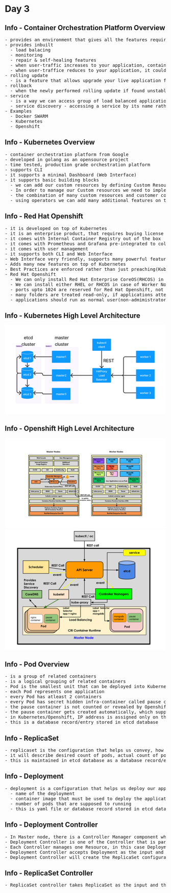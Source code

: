 # Day 3

## Info - Container Orchestration Platform Overview
<pre>
- provides an environment that gives all the features required to make our applicaiton highly available
- provides inbuilt
  - load balacing
  - monitoring
  - repair & self-healing features
  - when user-traffic increases to your application, container orchestration platform could scale up additional application instance to respond to multiple users quickly
  - when user-traffice reduces to your application, it could scale down idle application instances reducing cost
- rolling update
  - is a feature that allows upgrade your live application from one version to the other without any downtime
- rollback
  - when the newly performed rolling update if found unstable, if required it is possible to roll-back to previous stable version of your application without any down time
- service
  - is a way we can access group of load balanced application instances with a common name
  - service discovery - accessing a service by its name rather than IP address
- Examples
  - Docker SWARM
  - Kubernetes
  - Openshift
</pre>

## Info - Kubernetes Overview
<pre>
- container orchestration platform from Google
- developed in golang as an opensource project
- time tested, production grade orchestration platform
- supports CLI 
- it supports a minimal Dashboard (Web Interface)
- it supports basic building blocks
  - we can add our custom resources by defining Custom Resource Definitions (YAML with some schema)
  - In order to manage our Custom resources we need to implement Custom Controllers
  - the combination of many custom resources and customer controller is called Operator
  - using operators we can add many additional features on top of kubernetes
</pre>

## Info - Red Hat Openshift
<pre>
- it is developed on top of Kubernetes
- it is an enterprise product, that requires buying license from Red Hat
- it comes with Internal Container Registry out of the box
- it comes with Prometheus and Grafana pre-integrated to collect performance metrics and plot them into useful graphs
- it comes with user management
- it supports both CLI and Web Interface
- Web Interface very friendly, supports many powerful features that are not readily available in Kubernetes
- Adds many new features on top of Kubernetes
- Best Practices are enforced rather than just preaching(Kubernetes)
- Red Hat Openshift
  - We can only install Red Hat Enterprise CoreOS(RHCOS) in Master Nodes
  - We can install either RHEL or RHCOS in case of Worker Nodes, RHCOS is better choice though RHEL will work
  - ports upto 1024 are reserved for Red Hat Openshift, not available for user applications
  - many folders are treated read-only, if applications attempt to modify them, those applications will not run due to permission issue
  - applications should run as normal user(non-admimistrator), if they attempt things as admin, they won't be allowed to run
</pre>

## Info - Kubernetes High Level Architecture
![architecture](KubernetesArchitecture2.png)

## Info - Openshift High Level Architecture
![architecture](openshiftArchitecture.png)
![architecture](master-node.png)

## Info - Pod Overview
<pre>
- is a group of related containers
- is a logical grouping of related containers
- Pod is the smallest unit that can be deployed into Kubernetes/Openshift 
- each Pod represents one application
- every Pod has atleast 2 containers
- every Pod has secret hidden infra-container called pause container
- the pause container is not counted or revealed by Openshift 
- the pause container gets created automatically, which supports networking i.e IP address, network stack, etc.,
- in Kubernetes/Openshift, IP address is assigned only on the Pod level, not on the container level
- this is a database record/entry stored in etcd database
</pre>

## Info - ReplicaSet
<pre>
- replicaset is the configuration that helps us convey, how may Pod instances must be running
- it will describe desired count of pods, actual count of pods, numbers of pods that are ready
- this is maintained in etcd database as a database record/entry
</pre>

## Info - Deployment
<pre>
- deployment is a configuration that helps us deploy our application, it captures the below information
  - name of the deployment
  - container image that must be used to deploy the application
  - number of pods that are supposed to running
  - this is yaml file or database record stored in etcd database in master nodes
</pre>

## Info - Deployment Controller
<pre>
- In Master node, there is a Controller Manager component which is a collection of many controller
- Deployment Controller is one of the Controller that is part of Controller Manager
- Each Controller manages one Resource, in this case Deployment Controller manages Deployment resource
- Deployment Controller accepts Deployment as the input and it starts it work
- Deployment Controller will create the ReplicaSet configuration to create the number of Pods mentioned by the user while issuing  the deployment command
</pre>

## Info - ReplicaSet Controller
<pre>
- ReplicaSet controller takes ReplicaSet as the input and then it creates Pod as per the ReplicaSet
</pre>
